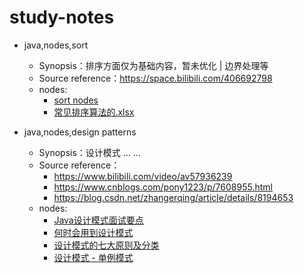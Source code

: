 # study-notes
- java,nodes,sort
    - Synopsis：排序方面仅为基础内容，暂未优化 | 边界处理等
    - Source reference：https://space.bilibili.com/406692798
    - nodes: 
        - [sort nodes](https://github.com/Sean-inoubliable/study-notes/blob/master/src/main/resources/sort/sort.md)
        - [常见排序算法的.xlsx](https://github.com/Sean-inoubliable/study-notes/tree/master/src/main/resources/sort/常见排序算法的.xlsx)
    
- java,nodes,design patterns
    - Synopsis：设计模式 ... ...
    - Source reference：
        - https://www.bilibili.com/video/av57936239
        - https://www.cnblogs.com/pony1223/p/7608955.html
        - https://blog.csdn.net/zhangerqing/article/details/8194653
    - nodes:
        - [Java设计模式面试要点](https://github.com/Sean-inoubliable/study-notes/blob/master/src/main/resources/Design.patterns/1.%20Java%E8%AE%BE%E8%AE%A1%E6%A8%A1%E5%BC%8F%E9%9D%A2%E8%AF%95%E7%82%B9.md)
        - [何时会用到设计模式](https://github.com/Sean-inoubliable/study-notes/blob/master/src/main/resources/Design.patterns/2.%20%E4%BD%95%E6%97%B6%E4%BC%9A%E7%94%A8%E5%88%B0%E8%AE%BE%E8%AE%A1%E6%A8%A1%E5%BC%8F.md)
        - [设计模式的七大原则及分类](https://github.com/Sean-inoubliable/study-notes/blob/master/src/main/resources/Design.patterns/3.%20%E8%AE%BE%E8%AE%A1%E6%A8%A1%E5%BC%8F%E7%9A%84%E4%B8%83%E5%A4%A7%E5%8E%9F%E5%88%99%E5%8F%8A%E5%88%86%E7%B1%BB.md)
        - [设计模式 - 单例模式](https://github.com/Sean-inoubliable/study-notes/blob/master/src/main/resources/Design.patterns/4.%20%E8%AE%BE%E8%AE%A1%E6%A8%A1%E5%BC%8F%20-%20%E5%8D%95%E4%BE%8B%E6%A8%A1%E5%BC%8F.md)